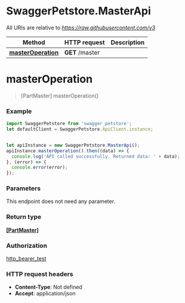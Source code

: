 # SwaggerPetstore.MasterApi

All URIs are relative to *https://raw.githubusercontent.com/v3*

Method | HTTP request | Description
------------- | ------------- | -------------
[**masterOperation**](MasterApi.md#masterOperation) | **GET** /master | 

<a name="masterOperation"></a>
# **masterOperation**
> [PartMaster] masterOperation()



### Example
```javascript
import SwaggerPetstore from 'swagger_petstore';
let defaultClient = SwaggerPetstore.ApiClient.instance;


let apiInstance = new SwaggerPetstore.MasterApi();
apiInstance.masterOperation().then((data) => {
  console.log('API called successfully. Returned data: ' + data);
}, (error) => {
  console.error(error);
});

```

### Parameters
This endpoint does not need any parameter.

### Return type

[**[PartMaster]**](PartMaster.md)

### Authorization

[http_bearer_test](../README.md#http_bearer_test)

### HTTP request headers

 - **Content-Type**: Not defined
 - **Accept**: application/json

